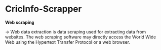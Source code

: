 # CricInfo-Scrapper

**Web scraping**  

-> Web data extraction is data scraping used for extracting data from websites. The web scraping software may directly access the World Wide Web using the Hypertext Transfer Protocol or a web browser.
